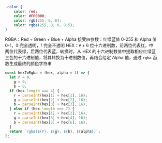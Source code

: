 ```css
.color {
    color: red;
    color: #FF0000;
    color: rgb(255, 0, 0);
    color: rgba(255, 0, 0, 0.5);
}
```

RGBA：Red + Green + Blue + Alpha 接受四参数：红绿蓝值 0-255 和 Alpha 值 0-1，0 完全透明，1 完全不透明
HEX：`#` + 6 位十六进制数，前两位代表红，中两位代表绿，后两位代表蓝，转换时，从 HEX 的十六进制数值中提取相应红绿蓝三色的十六进制值，将其转换为十进制数值，再结合给定 Alpha 值，通过 `rgba` 函数生成最终的颜色字符串

```JavaScript
const hexToRgba = (hex, alpha = 1) => {
  let r = 0,
    g = 0,
    b = 0;
  if (hex.length === 4) {
    r = parseInt(hex[1] + hex[1], 16);
    g = parseInt(hex[2] + hex[2], 16);
    b = parseInt(hex[3] + hex[3], 16);
  } else if (hex.length === 7) {
    r = parseInt(hex[1] + hex[2], 16);
    g = parseInt(hex[3] + hex[4], 16);
    b = parseInt(hex[5] + hex[6], 16);
  }
  return `rgba(${r}, ${g}, ${b}, ${alpha})`;
};
```

